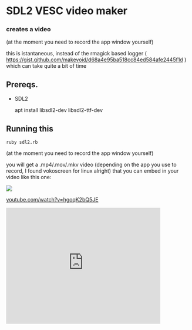 # SDL2 VESC video maker 

### creates a video 

(at the moment you need to record the app window yourself)

this is istantaneous, instead of the rmagick based logger (  https://gist.github.com/makevoid/d68a4e95ba518cc84ed584afe2445f1d ) which can take quite a bit of time


## Prereqs.

- SDL2

    apt install libsdl2-dev libsdl2-ttf-dev

## Running this


    ruby sdl2.rb


(at the moment you need to record the app window yourself)

you will get a .mp4/.mov/.mkv video (depending on the app you use to record, I found vokoscreen for linux alright) that you can embed in your video like this one:


[![](https://img.youtube.com/vi/hgoqK2bQ5JE/0.jpg)](https://www.youtube.com/watch?v=hgoqK2bQ5JE)


[youtube.com/watch?v=hgoqK2bQ5JE](https://www.youtube.com/watch?v=hgoqK2bQ5JE)


<iframe width="420" height="315" src="https://www.youtube.com/embed/hgoqK2bQ5JE" frameborder="0" allowfullscreen></iframe> 
